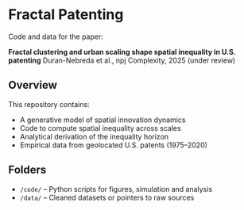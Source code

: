 # Fractal Patenting

Code and data for the paper:

**Fractal clustering and urban scaling shape spatial inequality in U.S. patenting**
Duran-Nebreda et al., npj Complexity, 2025 (under review)

## Overview

This repository contains:
- A generative model of spatial innovation dynamics
- Code to compute spatial inequality across scales
- Analytical derivation of the inequality horizon
- Empirical data from geolocated U.S. patents (1975–2020)

## Folders

- `/code/` – Python scripts for figures, simulation and analysis
- `/data/` – Cleaned datasets or pointers to raw sources
